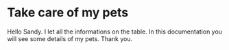 # Take care of my pets

Hello Sandy.
I let all the informations on the table. In this documentation you will see some details of my pets.
Thank you.

